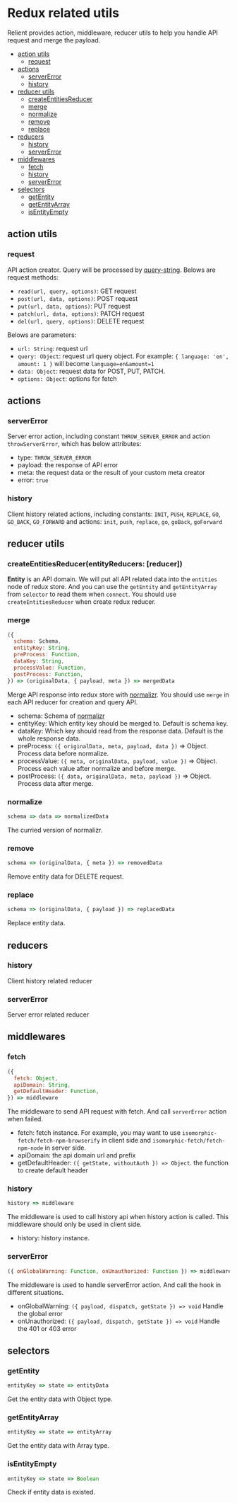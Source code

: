 # Redux related utils

Relient provides action, middleware, reducer utils to help you handle API request and merge the payload.

* [action utils](#action-utils)
  * [request](#request)
* [actions](#actions)
  * [serverError](#servererror)
  * [history](#history)
* [reducer utils](#reducer-utils)
  * [createEntitiesReducer](#createentitiesreducer)
  * [merge](#merge)
  * [normalize](#normalize)
  * [remove](#remove)
  * [replace](#replace)
* [reducers](#reducers)
  * [history](#history)
  * [serverError](#servererror)
* [middlewares](#middlewares)
  * [fetch](#fetch)
  * [history](#history)
  * [serverError](#servererror)
* [selectors](#selectors)
  * [getEntity](#getentity)
  * [getEntityArray](#getentityarray)
  * [isEntityEmpty](#isentityempty)

## action utils

### request

API action creator. Query will be processed by [query-string](https://github.com/sindresorhus/query-string).
Belows are request methods:

* `read(url, query, options)`: GET request
* `post(url, data, options)`: POST request
* `put(url, data, options)`: PUT request
* `patch(url, data, options)`: PATCH request
* `del(url, query, options)`: DELETE request

Belows are parameters:

* `url: String`: request url
* `query: Object`: request url query object. For example: `{ language: 'en', amount: 1 }` will become `language=en&amount=1`
* `data: Object`: request data for POST, PUT, PATCH.
* `options: Object`: options for fetch

## actions

### serverError

Server error action, including constant `THROW_SERVER_ERROR` and action `throwServerError`, which has below attributes:

* type: `THROW_SERVER_ERROR`
* payload: the response of API error
* meta: the request data or the result of your custom meta creator
* error: `true`

### history

Client history related actions, including constants: `INIT`, `PUSH`, `REPLACE`, `GO`, `GO_BACK`, `GO_FORWARD` and
actions: `init`, `push`, `replace`, `go`, `goBack`, `goForward`

## reducer utils

### createEntitiesReducer(entityReducers: [reducer])

**Entity** is an API domain. We will put all API related data into the `entities` node of redux store.
And you can use the `getEntity` and `getEntityArray` from `selector` to read them when `connect`.
You should use `createEntitiesReducer` when create redux reducer.

### merge

```js
({
  schema: Schema,
  entityKey: String,
  preProcess: Function,
  dataKey: String,
  processValue: Function,
  postProcess: Function,
}) => (originalData, { payload, meta }) => mergedData
```

Merge API response into redux store with [normalizr](https://github.com/paularmstrong/normalizr).
You should use `merge` in each API reducer for creation and query API.

* schema: Schema of [normalizr](https://github.com/paularmstrong/normalizr)
* entityKey: Which entity key should be merged to. Default is schema key.
* dataKey: Which key should read from the response data. Default is the whole response data.
* preProcess: `({ originalData, meta, payload, data })` => Object. Process data before normalize.
* processValue: `({ meta, originalData, payload, value })` => Object. Process each value after normalize and before merge.
* postProcess: `({ data, originalData, meta, payload })` =>  Object. Process data after merge.

### normalize

```js
schema => data => normalizedData
```

The curried version of normalizr.

### remove

```js
schema => (originalData, { meta }) => removedData
```

Remove entity data for DELETE request.

### replace

```js
schema => (originalData, { payload }) => replacedData
```

Replace entity data.

## reducers

### history

Client history related reducer

### serverError

Server error related reducer

## middlewares

### fetch

```js
({
  fetch: Object,
  apiDomain: String,
  getDefaultHeader: Function,
}) => middleware
```

The middleware to send API request with fetch. And call `serverError` action when failed.

* fetch: fetch instance. For example, you may want to use `isomorphic-fetch/fetch-npm-browserify` in client side and
`isomorphic-fetch/fetch-npm-node` in server side.
* apiDomain: the api domain url and prefix
* getDefaultHeader: `({ getState, withoutAuth }) => Object`. the function to create default header

### history

```js
history => middleware
```

The middleware is used to call history api when history action is called. This middleware should only be used in client side.

* history: history instance.

### serverError

```js
({ onGlobalWarning: Function, onUnauthorized: Function }) => middleware
```

The middleware is used to handle serverError action. And call the hook in different situations.

* onGlobalWarning: `({ payload, dispatch, getState }) => void` Handle the global error
* onUnauthorized: `({ payload, dispatch, getState }) => void` Handle the 401 or 403 error

## selectors

### getEntity

```js
entityKey => state => entityData
```

Get the entity data with Object type.

### getEntityArray

```js
entityKey => state => entityArray
```

Get the entity data with Array type.

### isEntityEmpty

```js
entityKey => state => Boolean
```

Check if entity data is existed.
